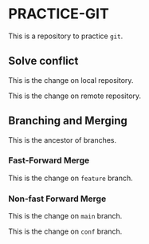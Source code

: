 # PRACTICE-GIT
This is a repository to practice `git`.

## Solve conflict
This is the change on local repository.

This is the change on remote repository.

## Branching and Merging
This is the ancestor of branches.

### Fast-Forward Merge
This is the change on `feature` branch.

### Non-fast Forward Merge
This is the change on `main` branch.

This is the change on `conf` branch.


